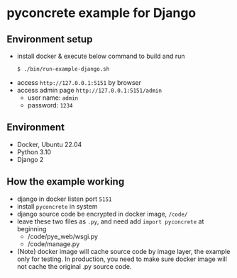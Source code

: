 pyconcrete example for Django
==============


Environment setup
--------------
* install docker & execute below command to build and run
    ```bash
    $ ./bin/run-example-django.sh
    ```
* access `http://127.0.0.1:5151` by browser
* access admin page `http://127.0.0.1:5151/admin`
  * user name: `admin`
  * password: `1234`


Environment
--------------
* Docker, Ubuntu 22.04
* Python 3.10
* Django 2


How the example working
--------------
* django in docker listen port `5151`
* install `pyconcrete` in system
* django source code be encrypted in docker image, `/code/`
* leave these two files as `.py`, and need add `import pyconcrete` at beginning
    * /code/pye_web/wsgi.py
    * /code/manage.py
* (Note) docker image will cache source code by image layer, the example only for testing. In production, you need to make sure docker image will not cache the original .py source code.
